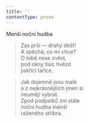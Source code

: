 ```yaml
---
title: ''
contentType: prose
---
```


Menší noční hudba

> Zas prší — drahý déšť!  
> A spěchá; co mi chce?  
> O tobě nese zvěst,  
> pod okny tisíc hvězd  
> jiskřící tařice.

> Jak dojemně jsou malé  
> a z nejkrásnějších jmen si  
> neumějí vybrat.  
> Zpod podpatků zní stále  
> noční hudba menší  
> raženého stříbra.
